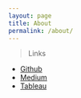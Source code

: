 ```yaml
---
layout: page
title: About
permalink: /about/
---
```

> Links

- [Github](https://github.com/cshiyun)
- [Medium](https://medium.com/@csyme)
- [Tableau](https://public.tableau.com/app/profile/csyviz)

<br/>







